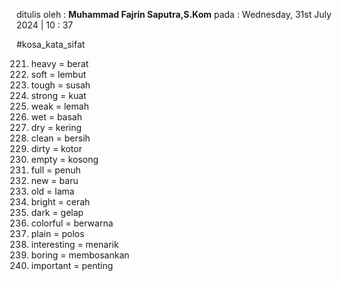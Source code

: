 ditulis oleh : **Muhammad Fajrin Saputra,S.Kom**
pada : Wednesday, 31st July  2024 | 10 : 37 

#kosa_kata_sifat 

221. heavy = berat
222. soft = lembut
223. tough = susah
224. strong = kuat
225. weak = lemah
226. wet = basah
227. dry = kering
228. clean = bersih
229. dirty = kotor
230. empty = kosong
231. full = penuh
232. new = baru
233. old = lama
234. bright = cerah
235. dark = gelap
236. colorful = berwarna
237. plain = polos
238. interesting = menarik
239. boring = membosankan
240. important = penting